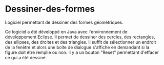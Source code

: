 # Dessiner-des-formes
Logiciel permettant de dessiner des formes géométriques.

Ce logiciel a été développé en Java avec l'environnement de développement Eclipse. Il permet de dessiner des cercles, des rectangles,
des ellipses, des droites et des triangles. Il suffit de sélectionner un endroit de la fenêtre et alors une boîte de dialogue s'affiche 
en demandant si la figure doit être remplie ou non. Il y a un bouton "Reset" permettant d'effacer ce qui a été dessiné.
